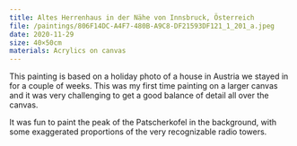 ```yaml
---
title: Altes Herrenhaus in der Nähe von Innsbruck, Österreich
file: /paintings/806F14DC-A4F7-480B-A9C8-DF21593DF121_1_201_a.jpeg
date: 2020-11-29
size: 40×50cm
materials: Acrylics on canvas
---
```


This painting is based on a holiday photo of a house in Austria we stayed in for a couple of weeks. This was my first time painting on a larger canvas and it was very challenging to get a good balance of detail all over the canvas.

It was fun to paint the peak of the Patscherkofel in the background, with some exaggerated proportions of the very recognizable radio towers.